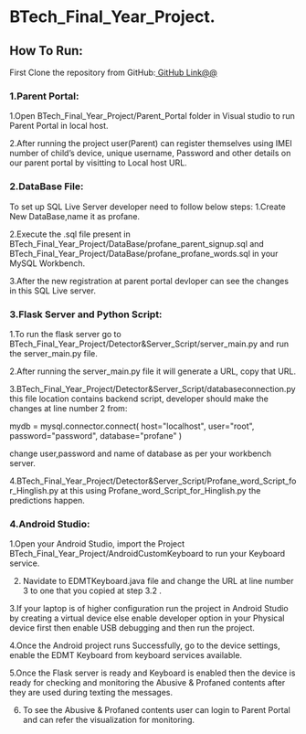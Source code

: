 # BTech_Final_Year_Project.

## How To Run:

First Clone the repository from GitHub:[ GitHub Link@@](https://github.com/mdamaan08/BTech_Final_Year_Project)

### 1.Parent Portal:
1.Open BTech_Final_Year_Project/Parent_Portal folder in Visual studio to run Parent Portal in local host.

2.After running the project user(Parent) can register themselves using IMEI number of child’s device, unique username, Password and other details on our parent  portal by visitting to Local host URL.

### 2.DataBase File:
To set up SQL Live Server developer need to follow below steps:
1.Create New DataBase,name it as profane.

2.Execute the .sql file present in BTech_Final_Year_Project/DataBase/profane_parent_signup.sql and BTech_Final_Year_Project/DataBase/profane_profane_words.sql in your MySQL Workbench.

3.After the new registration at parent portal devloper can see the changes in this SQL Live server.

### 3.Flask Server and Python Script:
1.To run the flask server go to BTech_Final_Year_Project/Detector&Server_Script/server_main.py and run the server_main.py file.

2.After running the server_main.py file it will generate a URL, copy that URL.

3.BTech_Final_Year_Project/Detector&Server_Script/databaseconnection.py this file location contains backend script, developer should make the changes at line
number 2 from:

mydb = mysql.connector.connect(
  host="localhost",
  user="root",
  password="password",
  database="profane"
)

change user,password and name of database as per your workbench server.

4.BTech_Final_Year_Project/Detector&Server_Script/Profane_word_Script_for_Hinglish.py at this using Profane_word_Script_for_Hinglish.py the predictions happen.

### 4.Android Studio:
1.Open your Android Studio, import the Project BTech_Final_Year_Project/AndroidCustomKeyboard to run your Keyboard service.

2. Navidate to EDMTKeyboard.java file and change the URL at line number 3 to one that you copied at step 3.2 .

3.If your laptop is of higher configuration run the project in Android Studio by creating a virtual device else enable developer option in your Physical 
device first then enable USB debugging and then run the project.

4.Once the Android project runs Successfully, go to the device settings, enable the EDMT Keyboard from keyboard services available.

5.Once the Flask server is ready and Keyboard is enabled then the device is ready for checking and monitoring the Abusive & Profaned contents after they are 
used during texting the messages.

6. To see the Abusive & Profaned contents user can login to Parent Portal and can refer the visualization for monitoring.
